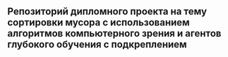 ## Репозиторий дипломного проекта на тему сортировки мусора с использованием алгоритмов компьютерного зрения и агентов глубокого обучения с подкреплением
